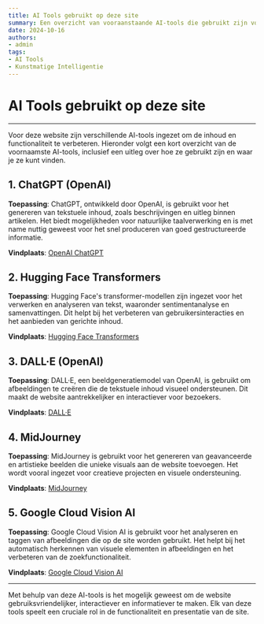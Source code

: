 ```yaml
---
title: AI Tools gebruikt op deze site
summary: Een overzicht van vooraanstaande AI-tools die gebruikt zijn voor deze website, inclusief hun toepassingen en waar ze te vinden zijn.
date: 2024-10-16
authors:
- admin
tags:
- AI Tools
- Kunstmatige Intelligentie
---
```


# AI Tools gebruikt op deze site

---

Voor deze website zijn verschillende AI-tools ingezet om de inhoud en functionaliteit te verbeteren. Hieronder volgt een kort overzicht van de voornaamste AI-tools, inclusief een uitleg over hoe ze gebruikt zijn en waar je ze kunt vinden.

## 1. ChatGPT (OpenAI)

**Toepassing**: ChatGPT, ontwikkeld door OpenAI, is gebruikt voor het genereren van tekstuele inhoud, zoals beschrijvingen en uitleg binnen artikelen. Het biedt mogelijkheden voor natuurlijke taalverwerking en is met name nuttig geweest voor het snel produceren van goed gestructureerde informatie.

**Vindplaats**: [OpenAI ChatGPT](https://openai.com/chatgpt)

## 2. Hugging Face Transformers

**Toepassing**: Hugging Face's transformer-modellen zijn ingezet voor het verwerken en analyseren van tekst, waaronder sentimentanalyse en samenvattingen. Dit helpt bij het verbeteren van gebruikersinteracties en het aanbieden van gerichte inhoud.

**Vindplaats**: [Hugging Face Transformers](https://huggingface.co/transformers)

## 3. DALL·E (OpenAI)

**Toepassing**: DALL·E, een beeldgeneratiemodel van OpenAI, is gebruikt om afbeeldingen te creëren die de tekstuele inhoud visueel ondersteunen. Dit maakt de website aantrekkelijker en interactiever voor bezoekers.

**Vindplaats**: [DALL·E](https://openai.com/dall-e)

## 4. MidJourney

**Toepassing**: MidJourney is gebruikt voor het genereren van geavanceerde en artistieke beelden die unieke visuals aan de website toevoegen. Het wordt vooral ingezet voor creatieve projecten en visuele ondersteuning.

**Vindplaats**: [MidJourney](https://www.midjourney.com)

## 5. Google Cloud Vision AI

**Toepassing**: Google Cloud Vision AI is gebruikt voor het analyseren en taggen van afbeeldingen die op de site worden gebruikt. Het helpt bij het automatisch herkennen van visuele elementen in afbeeldingen en het verbeteren van de zoekfunctionaliteit.

**Vindplaats**: [Google Cloud Vision AI](https://cloud.google.com/vision)

---

Met behulp van deze AI-tools is het mogelijk geweest om de website gebruiksvriendelijker, interactiever en informatiever te maken. Elk van deze tools speelt een cruciale rol in de functionaliteit en presentatie van de site.